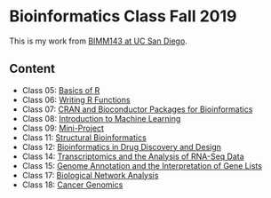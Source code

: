 # Bioinformatics Class Fall 2019

This is my work from [BIMM143 at UC San Diego](https://bioboot.github.io/bimm143_F19/).

## Content
- Class 05: [Basics of R](https://github.com/chl635/bimm143/blob/master/Class5/Class5.md)
- Class 06: [Writing R Functions](https://github.com/chl635/bimm143/blob/master/class06/Class6.md)
- Class 07: [CRAN and Bioconductor Packages for Bioinformatics](https://github.com/chl635/bimm143/blob/master/class07/class07.md)
- Class 08: [Introduction to Machine Learning](https://github.com/chl635/bimm143/blob/master/class08/class08.md)
- Class 09: [Mini-Project](https://github.com/chl635/bimm143/blob/master/class09/Class09.md)
- Class 11: [Structural Bioinformatics](https://github.com/chl635/bimm143/blob/master/class11/class11.md)
- Class 12: [Bioinformatics in Drug Discovery and Design](https://github.com/chl635/bimm143/blob/master/class12/class12.md)
- Class 14: [Transcriptomics and the Analysis of RNA-Seq Data](https://github.com/chl635/bimm143/blob/master/class14/class14.md)
- Class 15: [Genome Annotation and the Interpretation of Gene Lists](https://github.com/chl635/bimm143/blob/master/class15/class15.md)
- Class 17: [Biological Network Analysis](https://github.com/chl635/bimm143/blob/master/class17/class17.md)
- Class 18: [Cancer Genomics](https://github.com/chl635/bimm143/blob/master/class18/class18.md)
